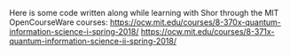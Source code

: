 Here is some code written along while learning with Shor through the MIT OpenCourseWare courses:
https://ocw.mit.edu/courses/8-370x-quantum-information-science-i-spring-2018/
https://ocw.mit.edu/courses/8-371x-quantum-information-science-ii-spring-2018/
